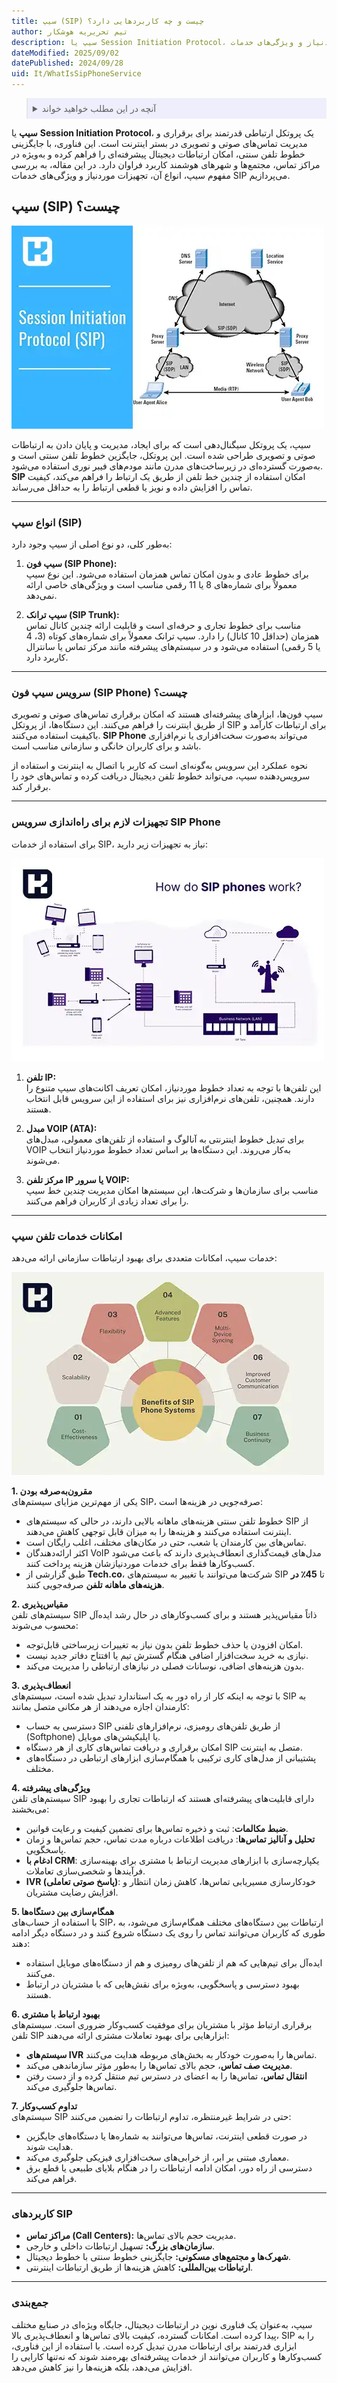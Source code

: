 ```yaml
---
title: سیپ (SIP) چیست و چه کاربردهایی دارد؟
author: تیم تحریریه هوشکار
description: سیپ یا Session Initiation Protocol، یک پروتکل پیشرفته برای برقراری تماس‌های صوتی و تصویری است. در این مقاله با انواع سیپ، تجهیزات موردنیاز و ویژگی‌های خدمات SIP آشنا شوید.
dateModified: 2025/09/02
datePublished: 2024/09/28
uid: It/WhatIsSipPhoneService
---
```


<blockquote style="background-color:#eeeefc; padding:0.5rem">
<details>
  <summary>آنچه در این مطلب خواهید خواند</summary>
  <ul>
    <li>سیپ (SIP) چیست؟</li>
    <li>انواع سیپ (SIP)</li>
    <li>سرویس سیپ فون (SIP Phone) چیست؟</li>
    <li>تجهیزات لازم برای راه‌اندازی سرویس SIP Phone</li>
    <li>ویژگی‌های خدمات تلفن سیپ</li>
    <li>کاربردهای SIP</li>
  </ul>
</details>
</blockquote>

**سیپ** یا **Session Initiation Protocol**، یک پروتکل ارتباطی قدرتمند برای برقراری و مدیریت تماس‌های صوتی و تصویری در بستر اینترنت است. این فناوری، با جایگزینی خطوط تلفن سنتی، امکان ارتباطات دیجیتال پیشرفته‌ای را فراهم کرده و به‌ویژه در مراکز تماس، مجتمع‌ها و شهرهای هوشمند کاربرد فراوان دارد. در این مقاله، به بررسی مفهوم سیپ، انواع آن، تجهیزات موردنیاز و ویژگی‌های خدمات SIP می‌پردازیم.

## سیپ (SIP) چیست؟  

![سیپ (SIP) چیست؟](./Images/WhatIsSip.webp)

سیپ، یک پروتکل سیگنال‌دهی است که برای ایجاد، مدیریت و پایان دادن به ارتباطات صوتی و تصویری طراحی شده است. این پروتکل، جایگزین خطوط تلفن سنتی است و به‌صورت گسترده‌ای در زیرساخت‌های مدرن مانند مودم‌های فیبر نوری استفاده می‌شود. **SIP** امکان استفاده از چندین خط تلفن از طریق یک ارتباط را فراهم می‌کند، کیفیت تماس را افزایش داده و نویز یا قطعی ارتباط را به حداقل می‌رساند.

---

### انواع سیپ (SIP)  
به‌طور کلی، دو نوع اصلی از سیپ وجود دارد:  

1. **سیپ فون (SIP Phone):**  
   برای خطوط عادی و بدون امکان تماس همزمان استفاده می‌شود. این نوع سیپ معمولاً برای شماره‌های 8 یا 11 رقمی مناسب است و ویژگی‌های خاصی ارائه نمی‌دهد.  

2. **سیپ ترانک (SIP Trunk):**  
   مناسب برای خطوط تجاری و حرفه‌ای است و قابلیت ارائه چندین کانال تماس همزمان (حداقل 10 کانال) را دارد. سیپ ترانک معمولاً برای شماره‌های کوتاه (3، 4 یا 5 رقمی) استفاده می‌شود و در سیستم‌های پیشرفته مانند مرکز تماس یا سانترال کاربرد دارد.

---

### سرویس سیپ فون (SIP Phone) چیست؟  
سیپ فون‌ها، ابزارهای پیشرفته‌ای هستند که امکان برقراری تماس‌های صوتی و تصویری از طریق اینترنت را فراهم می‌کنند. این دستگاه‌ها، از پروتکل SIP برای ارتباطات کارآمد و باکیفیت استفاده می‌کنند. **SIP Phone** می‌تواند به‌صورت سخت‌افزاری یا نرم‌افزاری باشد و برای کاربران خانگی و سازمانی مناسب است.  

نحوه عملکرد این سرویس به‌گونه‌ای است که کاربر با اتصال به اینترنت و استفاده از سرویس‌دهنده سیپ، می‌تواند خطوط تلفن دیجیتال دریافت کرده و تماس‌های خود را برقرار کند.

---

### تجهیزات لازم برای راه‌اندازی سرویس SIP Phone  
برای استفاده از خدمات SIP، نیاز به تجهیزات زیر دارید:  

![تجهیزات لازم برای راه‌اندازی سرویس SIP Phone](./Images/SipPhoneEquipments.webp)

1. **تلفن IP:**  
   این تلفن‌ها با توجه به تعداد خطوط موردنیاز، امکان تعریف اکانت‌های سیپ متنوع را دارند. همچنین، تلفن‌های نرم‌افزاری نیز برای استفاده از این سرویس قابل انتخاب هستند.  

2. **مبدل VOIP (ATA):**  
   برای تبدیل خطوط اینترنتی به آنالوگ و استفاده از تلفن‌های معمولی، مبدل‌های VOIP به‌کار می‌روند. این دستگاه‌ها بر اساس تعداد خطوط موردنیاز انتخاب می‌شوند.  

3. **مرکز تلفن IP یا سرور VOIP:**  
   مناسب برای سازمان‌ها و شرکت‌ها، این سیستم‌ها امکان مدیریت چندین خط سیپ را برای تعداد زیادی از کاربران فراهم می‌کنند.  

---

### امکانات خدمات تلفن سیپ  
خدمات سیپ، امکانات متعددی برای بهبود ارتباطات سازمانی ارائه می‌دهد:  

![ویژگی‌های خدمات تلفن سیپ](./Images/BenefitsOfSips.webp)

**1. مقرون‌به‌صرفه بودن**  
یکی از مهم‌ترین مزایای سیستم‌های SIP، صرفه‌جویی در هزینه‌ها است:  

- خطوط تلفن سنتی هزینه‌های ماهانه بالایی دارند، در حالی که سیستم‌های SIP از اینترنت استفاده می‌کنند و هزینه‌ها را به میزان قابل توجهی کاهش می‌دهند.  
- تماس‌های بین کارمندان یا شعب، حتی در مکان‌های مختلف، اغلب رایگان است.  
- اکثر ارائه‌دهندگان VoIP مدل‌های قیمت‌گذاری انعطاف‌پذیری دارند که باعث می‌شود کسب‌وکارها فقط برای خدمات موردنیازشان هزینه پرداخت کنند.  
- طبق گزارشی از **Tech.co**، شرکت‌ها می‌توانند با تغییر به سیستم‌های SIP تا **45٪ در هزینه‌های ماهانه تلفن** صرفه‌جویی کنند.  

**2. مقیاس‌پذیری**  
سیستم‌های تلفن SIP ذاتاً مقیاس‌پذیر هستند و برای کسب‌وکارهای در حال رشد ایده‌آل محسوب می‌شوند:  

- امکان افزودن یا حذف خطوط تلفن بدون نیاز به تغییرات زیرساختی قابل‌توجه.  
- نیازی به خرید سخت‌افزار اضافی هنگام گسترش تیم یا افتتاح دفاتر جدید نیست.  
- بدون هزینه‌های اضافی، نوسانات فصلی در نیازهای ارتباطی را مدیریت می‌کند.  

**3. انعطاف‌پذیری**  
با توجه به اینکه کار از راه دور به یک استاندارد تبدیل شده است، سیستم‌های SIP به کارمندان اجازه می‌دهند از هر مکانی متصل بمانند:  

- دسترسی به حساب SIP از طریق تلفن‌های رومیزی، نرم‌افزارهای تلفنی (Softphone) یا اپلیکیشن‌های موبایل.  
- امکان برقراری و دریافت تماس‌های کاری از هر دستگاه SIP متصل به اینترنت.  
- پشتیبانی از مدل‌های کاری ترکیبی با همگام‌سازی ابزارهای ارتباطی در دستگاه‌های مختلف.  

**4. ویژگی‌های پیشرفته**  
سیستم‌های تلفن SIP دارای قابلیت‌های پیشرفته‌ای هستند که ارتباطات تجاری را بهبود می‌بخشند:  

- **ضبط مکالمات**: ثبت و ذخیره تماس‌ها برای تضمین کیفیت و رعایت قوانین.  
- **تحلیل و آنالیز تماس‌ها**: دریافت اطلاعات درباره مدت تماس، حجم تماس‌ها و زمان پاسخگویی.  
- **ادغام با CRM**: یکپارچه‌سازی با ابزارهای مدیریت ارتباط با مشتری برای بهینه‌سازی فرآیندها و شخصی‌سازی تعاملات.  
- **IVR (پاسخ صوتی تعاملی)**: خودکارسازی مسیر‌یابی تماس‌ها، کاهش زمان انتظار و افزایش رضایت مشتریان.  

**5. همگام‌سازی بین دستگاه‌ها**  
با استفاده از حساب‌های SIP، ارتباطات بین دستگاه‌های مختلف همگام‌سازی می‌شود، به طوری که کاربران می‌توانند تماس را روی یک دستگاه شروع کنند و در دستگاه دیگر ادامه دهند:  

- ایده‌آل برای تیم‌هایی که هم از تلفن‌های رومیزی و هم از دستگاه‌های موبایل استفاده می‌کنند.  
- بهبود دسترسی و پاسخگویی، به‌ویژه برای نقش‌هایی که با مشتریان در ارتباط هستند.  

**6. بهبود ارتباط با مشتری**  
برقراری ارتباط مؤثر با مشتریان برای موفقیت کسب‌وکار ضروری است. سیستم‌های تلفن SIP ابزارهایی برای بهبود تعاملات مشتری ارائه می‌دهند:  

- **سیستم‌های IVR** تماس‌ها را به‌صورت خودکار به بخش‌های مربوطه هدایت می‌کنند.  
- **مدیریت صف تماس**، حجم بالای تماس‌ها را به‌طور مؤثر سازماندهی می‌کند.  
- **انتقال تماس**، تماس‌ها را به اعضای در دسترس تیم منتقل کرده و از دست رفتن تماس‌ها جلوگیری می‌کند.  

**7. تداوم کسب‌وکار**  
سیستم‌های SIP حتی در شرایط غیرمنتظره، تداوم ارتباطات را تضمین می‌کنند:  

- در صورت قطعی اینترنت، تماس‌ها می‌توانند به شماره‌ها یا دستگاه‌های جایگزین هدایت شوند.  
- معماری مبتنی بر ابر، از خرابی‌های سخت‌افزاری فیزیکی جلوگیری می‌کند.  
- دسترسی از راه دور، امکان ادامه ارتباطات را در هنگام بلایای طبیعی یا قطع برق فراهم می‌کند.  

---

### کاربردهای SIP  
- **مراکز تماس (Call Centers):** مدیریت حجم بالای تماس‌ها.  
- **سازمان‌های بزرگ:** تسهیل ارتباطات داخلی و خارجی.  
- **شهرک‌ها و مجتمع‌های مسکونی:** جایگزینی خطوط سنتی با خطوط دیجیتال.  
- **ارتباطات بین‌المللی:** کاهش هزینه‌ها از طریق ارتباطات اینترنتی.

---

### جمع‌بندی  
سیپ، به‌عنوان یک فناوری نوین در ارتباطات دیجیتال، جایگاه ویژه‌ای در صنایع مختلف پیدا کرده است. امکانات گسترده، کیفیت بالای تماس‌ها و انعطاف‌پذیری بالا، SIP را به ابزاری قدرتمند برای ارتباطات مدرن تبدیل کرده است. با استفاده از این فناوری، کسب‌وکارها و کاربران می‌توانند از خدمات پیشرفته‌ای بهره‌مند شوند که نه‌تنها کارایی را افزایش می‌دهد، بلکه هزینه‌ها را نیز کاهش می‌دهد.